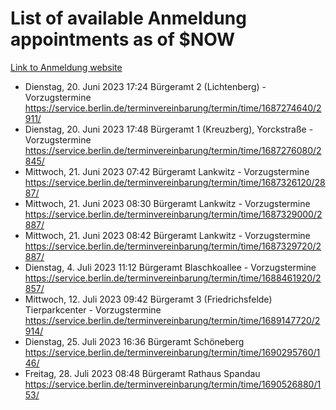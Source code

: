 # List of available Anmeldung appointments as of $NOW
[Link to Anmeldung website](https://service.berlin.de/terminvereinbarung/termin/tag.php?termin=1&anliegen[]=120686&dienstleisterlist=122210,122217,327316,122219,327312,122227,327314,122231,327346,122243,327348,122254,122252,329742,122260,329745,122262,329748,122271,327278,122273,327274,122277,327276,330436,122280,327294,122282,327290,122284,327292,122291,327270,122285,327266,122286,327264,122296,327268,150230,329760,122297,327286,122294,327284,122312,329763,122314,329775,122304,327330,122311,327334,122309,327332,317869,122281,327352,122279,329772,122283,122276,327324,122274,327326,122267,329766,122246,327318,122251,327320,122257,327322,122208,327298,122226,327300&herkunft=http%3A%2F%2Fservice.berlin.de%2Fdienstleistung%2F120686%2F)
- Dienstag, 20. Juni 2023 17:24 Bürgeramt 2 (Lichtenberg) - Vorzugstermine https://service.berlin.de/terminvereinbarung/termin/time/1687274640/2911/
- Dienstag, 20. Juni 2023 17:48 Bürgeramt 1 (Kreuzberg), Yorckstraße - Vorzugstermine https://service.berlin.de/terminvereinbarung/termin/time/1687276080/2845/
- Mittwoch, 21. Juni 2023 07:42 Bürgeramt Lankwitz - Vorzugstermine https://service.berlin.de/terminvereinbarung/termin/time/1687326120/2887/
- Mittwoch, 21. Juni 2023 08:30 Bürgeramt Lankwitz - Vorzugstermine https://service.berlin.de/terminvereinbarung/termin/time/1687329000/2887/
- Mittwoch, 21. Juni 2023 08:42 Bürgeramt Lankwitz - Vorzugstermine https://service.berlin.de/terminvereinbarung/termin/time/1687329720/2887/
- Dienstag, 4. Juli 2023 11:12 Bürgeramt Blaschkoallee - Vorzugstermine https://service.berlin.de/terminvereinbarung/termin/time/1688461920/2857/
- Mittwoch, 12. Juli 2023 09:42 Bürgeramt 3 (Friedrichsfelde) Tierparkcenter - Vorzugstermine https://service.berlin.de/terminvereinbarung/termin/time/1689147720/2914/
- Dienstag, 25. Juli 2023 16:36 Bürgeramt Schöneberg https://service.berlin.de/terminvereinbarung/termin/time/1690295760/146/
- Freitag, 28. Juli 2023 08:48 Bürgeramt Rathaus Spandau https://service.berlin.de/terminvereinbarung/termin/time/1690526880/153/
